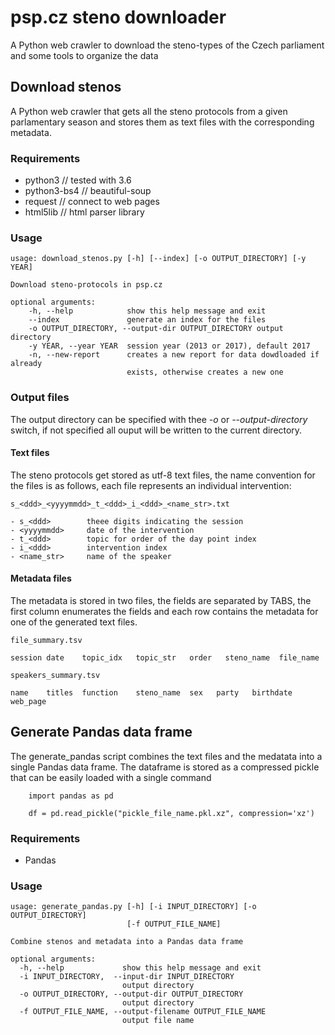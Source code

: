 # psp.cz steno downloader
A Python web crawler to download the steno-types of the Czech parliament and some tools to organize the data

## Download stenos
A Python web crawler that gets all the steno protocols from a given parlamentary season and stores them as text files with the corresponding metadata.


### Requirements
 - python3        // tested with 3.6
 - python3-bs4    // beautiful-soup
 - request        // connect to web pages
 - html5lib       // html parser library
 
### Usage

    usage: download_stenos.py [-h] [--index] [-o OUTPUT_DIRECTORY] [-y YEAR]

    Download steno-protocols in psp.cz

    optional arguments:
        -h, --help            show this help message and exit
        --index               generate an index for the files
        -o OUTPUT_DIRECTORY, --output-dir OUTPUT_DIRECTORY output directory
        -y YEAR, --year YEAR  session year (2013 or 2017), default 2017
        -n, --new-report      creates a new report for data dowdloaded if already
                              exists, otherwise creates a new one

### Output files

The output directory can be specified with thee *-o* or *--output-directory* switch, if not specified all ouput will be written to the current directory.

#### Text files

The steno protocols get stored as utf-8 text files, the name convention for the files is as follows, each file represents an individual intervention:

    s_<ddd>_<yyyymmdd>_t_<ddd>_i_<ddd>_<name_str>.txt
         
    - s_<ddd>        theee digits indicating the session
    - <yyyymmdd>     date of the intervention
    - t_<ddd>        topic for order of the day point index
    - i_<ddd>        intervention index
    - <name_str>     name of the speaker

#### Metadata files

The metadata is stored in two files, the fields are separated by TABS, the first column enumerates the fields and each row contains the metadata for one of the generated text files.

`file_summary.tsv`

    session	date	topic_idx	topic_str	order	steno_name	file_name

`speakers_summary.tsv`

    name	titles	function	steno_name	sex   party   birthdate  web_page

## Generate Pandas data frame

The generate_pandas script combines the text files and the medatata into a single Pandas data frame. The dataframe is stored as a compressed pickle that can be easily loaded with a single command

~~~~~~~~~~{.py}
    import pandas as pd

    df = pd.read_pickle("pickle_file_name.pkl.xz", compression='xz')
~~~~~~~~~~

### Requirements

  - Pandas

### Usage

    usage: generate_pandas.py [-h] [-i INPUT_DIRECTORY] [-o OUTPUT_DIRECTORY]
                              [-f OUTPUT_FILE_NAME]

    Combine stenos and metadata into a Pandas data frame

    optional arguments:
      -h, --help             show this help message and exit
      -i INPUT_DIRECTORY,  --input-dir INPUT_DIRECTORY
                             output directory
      -o OUTPUT_DIRECTORY, --output-dir OUTPUT_DIRECTORY
                             output directory
      -f OUTPUT_FILE_NAME, --output-filename OUTPUT_FILE_NAME
                             output file name
